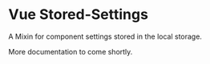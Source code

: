 # Vue Stored-Settings

A Mixin for component settings stored in the local storage.

More documentation to come shortly.
